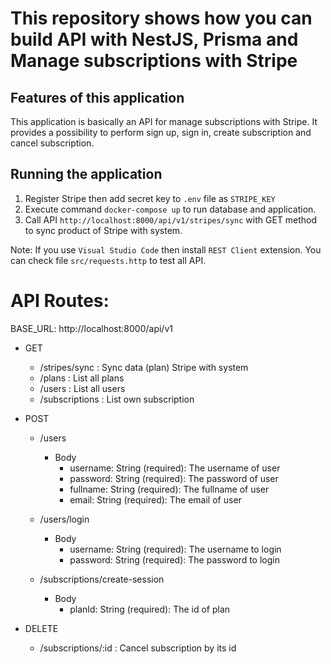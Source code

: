 # This repository shows how you can build API with NestJS, Prisma and Manage subscriptions with Stripe

## Features of this application

This application is basically an API for manage subscriptions with Stripe. It provides a possibility to perform sign up, sign in, create subscription and cancel subscription.

## Running the application

1. Register Stripe then add secret key to `.env` file as `STRIPE_KEY`
2. Execute command `docker-compose up` to run database and application.
3. Call API `http://localhost:8000/api/v1/stripes/sync` with GET method to sync product of Stripe with system.

Note: If you use `Visual Studio Code` then install `REST Client` extension. You can check file `src/requests.http` to test all API.

# API Routes:

BASE_URL: http://localhost:8000/api/v1

- GET

  - /stripes/sync : Sync data (plan) Stripe with system
  - /plans : List all plans
  - /users : List all users
  - /subscriptions : List own subscription

- POST

  - /users

    - Body
      - username: String (required): The username of user
      - password: String (required): The password of user
      - fullname: String (required): The fullname of user
      - email: String (required): The email of user

  - /users/login

    - Body
      - username: String (required): The username to login
      - password: String (required): The password to login

  - /subscriptions/create-session
    - Body
      - planId: String (required): The id of plan

- DELETE
  - /subscriptions/:id : Cancel subscription by its id
